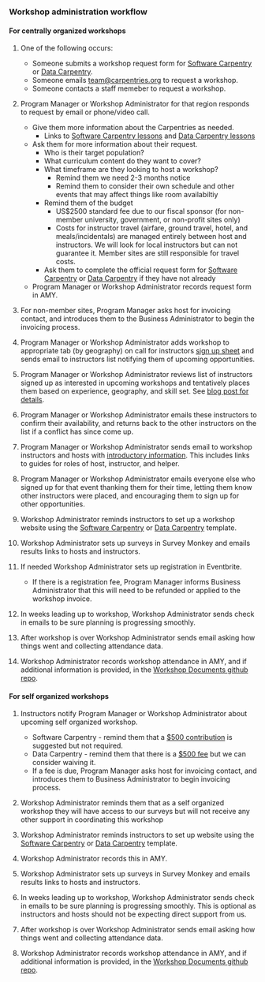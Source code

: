 ### Workshop administration workflow

#### For centrally organized workshops

1. One of the following occurs:
    * Someone submits a workshop request form for [Software Carpentry](https://software-carpentry.org/workshops/request/) or [Data Carpentry](http://www.datacarpentry.org/workshops-host/).
    * Someone emails team@carpentries.org to request a workshop.
    * Someone contacts a staff memeber to request a workshop.

1. Program Manager or Workshop Administrator for that region responds to request by email or phone/video call.
    * Give them more information about the Carpentries as needed.
        * Links to [Software Carpentry lessons](https://software-carpentry.org/lessons/) and [Data Carpentry lessons](http://www.datacarpentry.org/lessons/)
    * Ask them for more information about their request.
        * Who is their target population?
        * What curriculum content do they want to cover?
        * What timeframe are they looking to host a workshop?
            * Remind them we need 2-3 months notice
            * Remind them to consider their own schedule and other events that may affect things like room availabiltiy
        * Remind them of the budget
            * US$2500 standard fee due to our fiscal sponsor (for non-member university, government, or non-profit sites only)
            * Costs for instructor travel (airfare, ground travel, hotel, and meals/incidentals) are managed entirely between host and instructors. We will look for local instructors but can not guarantee it. Member sites are still responsible for travel costs.
        * Ask them to complete the official request form for [Software Carpentry](https://software-carpentry.org/workshops/request/) or [Data Carpentry](http://www.datacarpentry.org/workshops-host/) if they have not already 
    * Program Manager or Workshop Administrator records request form in AMY.

1. For non-member sites, Program Manager asks host for invoicing contact, and introduces them to the Business Administrator to begin the invoicing process.

1. Program Manager or Workshop Administrator adds workshop to appropriate tab (by geography) on call for instructors [sign up sheet](https://docs.google.com/spreadsheets/d/1gYmN7zn1dcrQTFGunsCq6Pqj82Hs2csoCL9hjt0o3uo/edit#gid=0) and sends email to instructors list notifying them of upcoming opportunities.

1. Program Manager or Workshop Administrator reviews list of instructors signed up as interested in upcoming workshops and tentatively places them based on experience, geography, and skill set. See [blog post for details](https://software-carpentry.org/blog/2018/01/assign-instructors.html).

1. Program Manager or Workshop Administrator emails these instructors to confirm their availability, and returns back to the other instructors on the list if a conflict has since come up.

1.  Program Manager or Workshop Administrator sends email to workshop instructors and hosts with [introductory information](email_templates.html#host-and-instructor-introductions).  This includes links to guides for roles of host, instructor, and helper.

1. Program Manager or Workshop Administrator emails everyone else who signed up for that event thanking them for their time, letting them know other instructors were placed, and encouraging them to sign up for other opportunities.

1. Workshop Administrator reminds instructors to set up a workshop website using the
[Software Carpentry](https://github.com/swcarpentry/workshop-template) or [Data Carpentry](https://github.com/datacarpentry/workshop-template) template.

1. Workshop Administrator sets up surveys in Survey Monkey and emails results links to hosts and instructors.

1. If needed Workshop Administrator sets up registration in Eventbrite. 
    * If there is a registration fee, Program Manager informs Business Administrator that this will need to be refunded or applied to the workshop invoice.

1.  In weeks leading up to workshop, Workshop Administrator sends check in emails to be sure planning is progressing smoothly.

1. After workshop is over Workshop Administrator sends email asking how things went and collecting attendance data.

1. Workshop Administrator records workshop attendance in AMY, and if additional information is provided, in the [Workshop Documents github repo](https://github.com/swcarpentry/workshop_documents).


#### For self organized workshops
 
1. Instructors notify Program Manager or Workshop Administrator about upcoming self organized workshop.
    * Software Carpentry - remind them that a [$500 contribution](https://software-carpentry.org/workshops/request/) is suggested but not required.
    * Data Carpentry - remind them that there is a [$500 fee](http://www.datacarpentry.org/workshops-host/) but we can consider waiving it. 
    * If a fee is due, Program Manager asks host for invoicing contact, and introduces them to Business Administrator to begin invoicing process.

1. Workshop Administrator reminds them that as a self organized workshop they will have access to our surveys but will not receive any other support in coordinating this workshop

1. Workshop Administrator reminds instructors to set up website using the
[Software Carpentry](https://github.com/swcarpentry/workshop-template) or [Data Carpentry](https://github.com/datacarpentry/workshop-template) template.

1. Workshop Administrator records this in AMY.

1. Workshop Administrator sets up surveys in Survey Monkey and emails results links to hosts and instructors.

1. In weeks leading up to workshop, Workshop Administrator sends check in emails to be sure planning is progressing smoothly. This is optional as instructors and hosts should not be expecting direct support from us.

1. After workshop is over Workshop Administrator sends email asking how things went and collecting attendance data.

1. Workshop Administrator records workshop attendance in AMY, and if additional information is provided, in the [Workshop Documents github repo](https://github.com/swcarpentry/workshop_documents).
